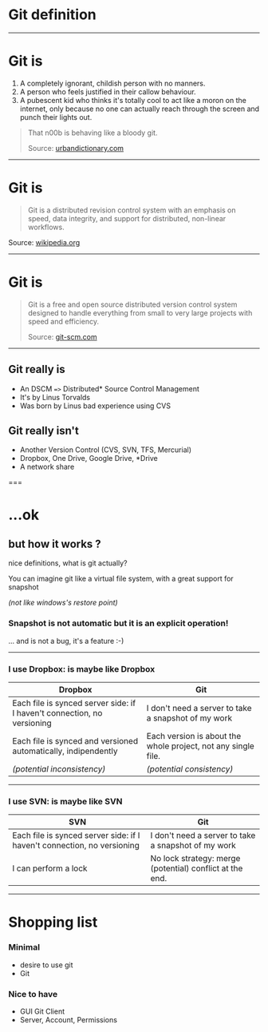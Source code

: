 # Git definition

---

# Git is

1. A completely ignorant, childish person with no manners.
2. A person who feels justified in their callow behaviour.
3. A pubescent kid who thinks it's totally cool to act like a moron on the internet, only because no one can actually reach through the screen and punch their lights out.

> That n00b is behaving like a bloody git.
>
> Source: [urbandictionary.com][1]

[1]: http://www.urbandictionary.com/define.php?term=Git

---

# Git is

> Git is a distributed revision control system with an emphasis on speed, data integrity, and support for distributed, non-linear workflows.

Source: [wikipedia.org][1]

[1]: http://en.wikipedia.org/wiki/Git

---

# Git is

> Git is a free and open source distributed version control system designed to handle everything from small to very large projects with speed and efficiency.
>
> Source: [git-scm.com][1]

[1]: http://git-scm.com

---

## Git really is

- An DSCM `=>` Distributed* Source Control Management
- It's by Linus Torvalds
- Was born by Linus bad experience using CVS

## Git really isn't
- Another Version Control (CVS, SVN, TFS, Mercurial)
- Dropbox, One Drive, Google Drive, *Drive
- A network share

===

# ...ok
## but how it works ?

nice definitions, what is git actually?

You can imagine git like a virtual file system, with a great support for snapshot

*(not like windows's restore point)*

### Snapshot is not automatic but it is an explicit operation!

... and is not a bug, it's a feature :-)

---

### I use Dropbox: is maybe like Dropbox

| Dropbox                                                                 | Git                                                           |
|-------------------------------------------------------------------------|---------------------------------------------------------------|
| Each file is synced server side: if I haven't connection, no versioning | I don't need a server to take a snapshot of my work           | 
| Each file is synced and versioned automatically, indipendently          | Each version is about the whole project, not any single file. | 
| *(potential inconsistency)*                                             | *(potential consistency)*                                     |

---

### I use SVN: is maybe like SVN

| SVN                                                                     | Git                                                      |
|-------------------------------------------------------------------------|----------------------------------------------------------|
| Each file is synced server side: if I haven't connection, no versioning | I don't need a server to take a snapshot of my work      | 
| I can perform a lock                                                    | No lock strategy: merge (potential) conflict at the end. | 

---

# Shopping list

### Minimal

- desire to use git
- Git

### Nice to have

- GUI Git Client
- Server, Account, Permissions